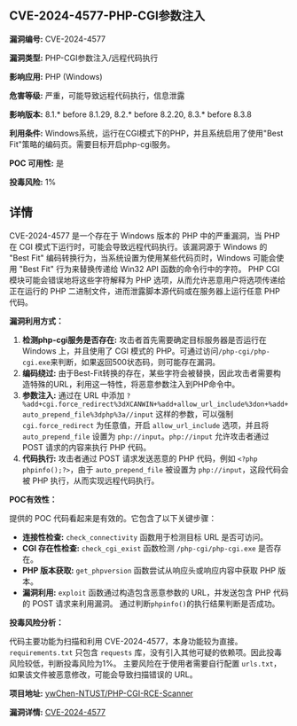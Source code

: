 ## CVE-2024-4577-PHP-CGI参数注入

**漏洞编号:** CVE-2024-4577

**漏洞类型:** PHP-CGI参数注入/远程代码执行

**影响应用:** PHP (Windows)

**危害等级:** 严重，可能导致远程代码执行，信息泄露

**影响版本:** 8.1.* before 8.1.29, 8.2.* before 8.2.20, 8.3.* before 8.3.8

**利用条件:** Windows系统，运行在CGI模式下的PHP，并且系统启用了使用"Best Fit"策略的编码页。需要目标开启php-cgi服务。

**POC 可用性:** 是

**投毒风险:** 1%

## 详情

CVE-2024-4577 是一个存在于 Windows 版本的 PHP 中的严重漏洞，当 PHP 在 CGI 模式下运行时，可能会导致远程代码执行。该漏洞源于 Windows 的 "Best Fit" 编码转换行为，当系统设置为使用某些代码页时，Windows 可能会使用 "Best Fit" 行为来替换传递给 Win32 API 函数的命令行中的字符。 PHP CGI 模块可能会错误地将这些字符解释为 PHP 选项，从而允许恶意用户将选项传递给正在运行的 PHP 二进制文件，进而泄露脚本源代码或在服务器上运行任意 PHP 代码。

**漏洞利用方式：**

1.  **检测php-cgi服务是否存在:**  攻击者首先需要确定目标服务器是否运行在 Windows 上，并且使用了 CGI 模式的 PHP。可通过访问`/php-cgi/php-cgi.exe`来判断，如果返回500状态码，则可能存在漏洞。
2.  **编码绕过:** 由于Best-Fit转换的存在，某些字符会被替换，因此攻击者需要构造特殊的URL，利用这一特性，将恶意参数注入到PHP命令中。
3.  **参数注入:** 通过在 URL 中添加 `?%add+cgi.force_redirect%3dXCANWIN+%add+allow_url_include%3don+%add+auto_prepend_file%3dphp%3a//input` 这样的参数，可以强制 `cgi.force_redirect` 为任意值，开启 `allow_url_include` 选项，并且将 `auto_prepend_file` 设置为 `php://input`。`php://input` 允许攻击者通过 POST 请求的内容来执行 PHP 代码。
4.  **代码执行:**  攻击者通过 POST 请求发送恶意的 PHP 代码，例如 `<?php phpinfo();?>`，由于 `auto_prepend_file` 被设置为 `php://input`，这段代码会被 PHP 执行，从而实现远程代码执行。

**POC有效性：**

提供的 POC 代码看起来是有效的。它包含了以下关键步骤：

*   **连接性检查:**  `check_connectivity` 函数用于检测目标 URL 是否可访问。
*   **CGI 存在性检查:**  `check_cgi_exist` 函数检测 `/php-cgi/php-cgi.exe` 是否存在。
*   **PHP 版本获取:**  `get_phpversion` 函数尝试从响应头或响应内容中获取 PHP 版本。
*   **漏洞利用:**  `exploit` 函数通过构造包含恶意参数的 URL，并发送包含 PHP 代码的 POST 请求来利用漏洞。 通过判断`phpinfo()`的执行结果判断是否成功。

**投毒风险分析：**

代码主要功能为扫描和利用 CVE-2024-4577，本身功能较为直接。`requirements.txt` 只包含 `requests` 库，没有引入其他可疑的依赖项。因此投毒风险较低，判断投毒风险为1%。 主要风险在于使用者需要自行配置 `urls.txt`，如果该文件被恶意修改，可能会导致扫描错误的 URL。


**项目地址:** [ywChen-NTUST/PHP-CGI-RCE-Scanner](https://github.com/ywChen-NTUST/PHP-CGI-RCE-Scanner)

**漏洞详情:** [CVE-2024-4577](https://nvd.nist.gov/vuln/detail/CVE-2024-4577)